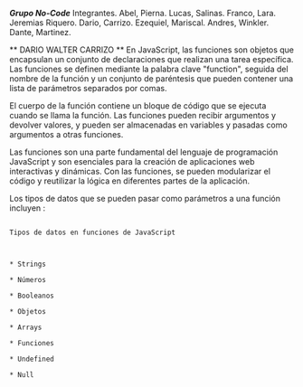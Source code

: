 
***Grupo No-Code*** 
Integrantes.
Abel, Pierna.
Lucas, Salinas.
Franco, Lara.
Jeremias Riquero.
Dario, Carrizo.
Ezequiel, Mariscal.
Andres, Winkler.
Dante, Martinez.


** DARIO WALTER CARRIZO  **
En JavaScript, las funciones son objetos que encapsulan un conjunto de declaraciones que realizan una tarea específica. Las funciones se definen mediante la palabra clave "function", seguida del nombre de la función y un conjunto de paréntesis que pueden contener una lista de parámetros separados por comas. 

El cuerpo de la función contiene un bloque de código que se ejecuta cuando se llama la función. Las funciones pueden recibir argumentos y devolver valores, y pueden ser almacenadas en variables y pasadas como argumentos a otras funciones.

Las funciones son una parte fundamental del lenguaje de programación JavaScript y son esenciales para la creación de aplicaciones web interactivas y dinámicas. Con las funciones, se pueden modularizar el código y reutilizar la lógica en diferentes partes de la aplicación. 

Los tipos de datos que se pueden pasar como parámetros a una función incluyen :

                                                                                Tipos de datos en funciones de JavaScript


                                                                               * Strings
                                                                               * Números
                                                                               * Booleanos
                                                                               * Objetos
                                                                               * Arrays
                                                                               * Funciones
                                                                               * Undefined
                                                                               * Null
